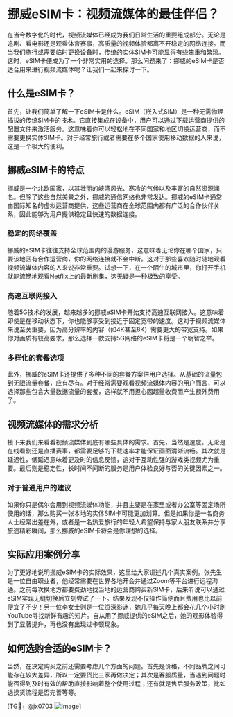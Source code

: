 # 挪威eSIM卡：视频流媒体的最佳伴侣？

在当今数字化的时代，视频流媒体已经成为我们日常生活的重要组成部分。无论是追剧、看电影还是观看体育赛事，高质量的视频体验都离不开稳定的网络连接。而当我们旅行或需要临时更换设备时，传统的实体SIM卡可能显得有些笨重和繁琐。这时，eSIM卡便成为了一个非常实用的选择。那么问题来了：挪威的eSIM卡是否适合用来进行视频流媒体呢？让我们一起来探讨一下。

## 什么是eSIM卡？

首先，让我们简单了解一下eSIM卡是什么。eSIM（嵌入式SIM）是一种无需物理插拔的传统SIM卡的技术。它直接集成在设备中，用户可以通过下载运营商提供的配置文件来激活服务。这意味着你可以轻松地在不同国家和地区切换运营商，而不需要更换实体SIM卡。对于经常旅行或者需要在多个国家使用移动数据的人来说，这是一个极大的便利。

## 挪威eSIM卡的特点

挪威是一个北欧国家，以其壮丽的峡湾风光、寒冷的气候以及丰富的自然资源闻名。但除了这些自然美景之外，挪威的通信网络也非常发达。挪威的eSIM卡通常由国际知名的虚拟运营商提供，这些运营商在全球范围内都有广泛的合作伙伴关系，因此能够为用户提供稳定且快速的数据连接。

### 稳定的网络覆盖

挪威的eSIM卡往往支持全球范围内的漫游服务，这意味着无论你在哪个国家，只要该地区有合作运营商，你的网络连接就不会中断。这对于那些喜欢随时随地观看视频流媒体内容的人来说非常重要。试想一下，在一个陌生的城市里，你打开手机就能流畅地观看Netflix上的最新剧集，这无疑是一种极致的享受。

### 高速互联网接入

随着5G技术的发展，越来越多的挪威eSIM卡开始支持高速互联网接入。这意味着即使是在移动状态下，你也能够享受到接近于固定宽带的速度。这对于视频流媒体来说至关重要，因为高分辨率的内容（如4K甚至8K）需要更大的带宽支持。如果你对画质有较高要求，那么选择一款支持5G网络的eSIM卡将是一个明智之举。

### 多样化的套餐选项

此外，挪威的eSIM卡还提供了多种不同的套餐方案供用户选择。从基础的流量包到无限流量套餐，应有尽有。对于经常需要观看视频流媒体内容的用户而言，可以选择那些包含大量数据流量的套餐，这样就不用担心因超量收费而产生额外费用了。

## 视频流媒体的需求分析

接下来我们来看看视频流媒体到底有哪些具体的需求。首先，当然是速度。无论是在线看剧还是直播赛事，都需要足够的下载速率才能保证画面清晰流畅。其次就是延迟性，低延迟意味着更及时的信息反馈，这对于互动性强的游戏类视频尤为重要。最后则是稳定性，长时间不间断的服务是用户体验良好与否的关键因素之一。

### 对于普通用户的建议

如果你只是偶尔会用到视频流媒体功能，并且主要是在家里或者办公室等固定场所使用的话，那么购买一张本地的实体SIM卡可能更加划算。但是如果你是一名商务人士经常出差在外，或者是一名热爱旅行的年轻人希望保持与家人朋友联系并分享旅途精彩瞬间，那么挪威的eSIM卡将会是你理想的选择。

## 实际应用案例分享

为了更好地说明挪威eSIM卡的实际效果，这里给大家讲述几个真实案例。张先生是一位自由职业者，他经常需要在世界各地开会并通过Zoom等平台进行远程沟通。之前每次换地方都要费劲地找当地的运营商购买新SIM卡，后来听说可以通过eSIM实现无缝切换后立刻尝试了一下。结果发现不仅操作简便而且费用也比以前便宜了不少！另一位李女士则是一位资深影迷，她几乎每天晚上都会花几个小时刷YouTube寻找新鲜有趣的短片。自从用了挪威提供的eSIM之后，她的观影体验得到了显著提升，再也没有出现过卡顿现象。

## 如何选购合适的eSIM卡？

当然，在决定购买之前还需要考虑几个方面的问题。首先是价格，不同品牌之间可能存在较大差异，所以一定要货比三家再做决定；其次是客服质量，当遇到问题时能否得到及时有效的帮助直接影响着整个使用过程；还有就是售后服务政策，比如退换货流程是否完善等等。

[TG💪+ @jx0703 ![Image](https://github.com/user-attachments/assets/dbca1d08-cadb-493c-b0ec-ad6f7a83f270)]